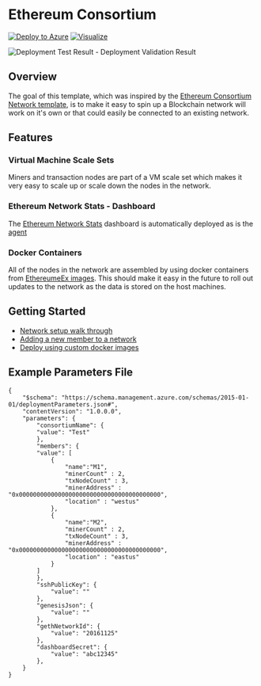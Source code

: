 # Ethereum Consortium


[![Deploy to Azure](http://azuredeploy.net/deploybutton.png)](https://portal.azure.com/#create/Microsoft.Template/uri/https%3A%2F%2Fraw.githubusercontent.com%2FEthereumEx%2Fethereum-arm-templates%2Fmaster%2Fethereum-consortium%2Ftemplate.consortium.json)
[![Visualize](http://armviz.io/visualizebutton.png)](http://armviz.io/#/?load=https%3A%2F%2Fraw.githubusercontent.com%2FEthereumEx%2Fethereum-arm-templates%2Fmaster%2Fethereum-consortium%2Ftemplate.consortium.json)

![Deployment Test Result](https://dpeted.visualstudio.com/_apis/public/build/definitions/f172cbc4-c5dd-4e53-a795-ed5dc807800c/154/badge) - Deployment Validation Result

## Overview
The goal of this template, which was inspired by the [Ethereum Consortium Network template](https://github.com/Azure/azure-quickstart-templates/tree/master/ethereum-consortium-blockchain-network), is to make it easy to spin up a Blockchain network will work on it's own or that could easily be connected to an existing network.

## Features

### Virtual Machine Scale Sets
Miners and transaction nodes are part of a VM scale set which makes it very easy to scale up or scale down the nodes in the network.

### Ethereum Network Stats - Dashboard
The [Ethereum Network Stats](https://github.com/EthereumEx/eth-netstats) dashboard is automatically deployed as is the [agent](https://github.com/EthereumEx/eth-net-intelligence-api)

### Docker Containers
All of the nodes in the network are assembled by using docker containers from [EthereumeEx images](https://github.com/EthereumEx/hackfest-images). This should make it easy in the future to roll out updates to the network as the data is stored on the host machines.

## Getting Started
* [Network setup walk through](docs/setupWalkthrough.md)
* [Adding a new member to a network](docs/newMemberWalkthrough.md)
* [Deploy using custom docker images](docs/customDockerDeployment.md)

## Example Parameters File
    {
        "$schema": "https://schema.management.azure.com/schemas/2015-01-01/deploymentParameters.json#",
        "contentVersion": "1.0.0.0",
        "parameters": {
            "consortiumName": {
            "value": "Test"
            },
            "members": {
            "value": [
                {
                    "name":"M1",
                    "minerCount" : 2,
                    "txNodeCount" : 3,
                    "minerAddress" : "0x0000000000000000000000000000000000000000",
                    "location" : "westus"
                },
                {
                    "name":"M2",
                    "minerCount" : 2,
                    "txNodeCount" : 3,
                    "minerAddress" : "0x0000000000000000000000000000000000000000",
                    "location" : "eastus"
                }
            ]
            },
            "sshPublicKey": {
                "value": ""
            },
            "genesisJson": {
                "value": ""
            },
            "gethNetworkId": {
                "value": "20161125"
            },
            "dashboardSecret": {
                "value": "abc12345"
            },
        }
    } 